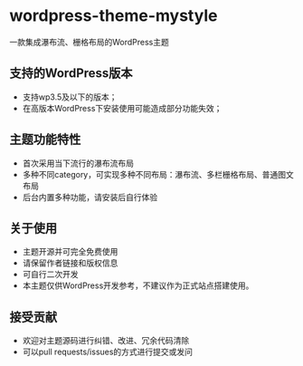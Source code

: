 # wordpress-theme-mystyle
一款集成瀑布流、栅格布局的WordPress主题
## 支持的WordPress版本
* 支持wp3.5及以下的版本；
* 在高版本WordPress下安装使用可能造成部分功能失效；

## 主题功能特性
* 首次采用当下流行的瀑布流布局
* 多种不同category，可实现多种不同布局：瀑布流、多栏栅格布局、普通图文布局
* 后台内置多种功能，请安装后自行体验

## 关于使用
* 主题开源并可完全免费使用
* 请保留作者链接和版权信息
* 可自行二次开发
* 本主题仅供WordPress开发参考，不建议作为正式站点搭建使用。

## 接受贡献
* 欢迎对主题源码进行纠错、改进、冗余代码清除
* 可以pull requests/issues的方式进行提交或发问
